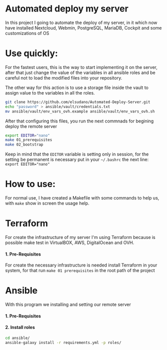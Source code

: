 # Automated deploy my server

In this project I going to automate the deploy of my server, in it which now have installed Nextcloud, Webmin, PostgreSQL, MariaDB, Cockpit and some customizations of OS

# Use quickly:

For the fastest users, this is the way to start implementing it on the server, after that just change the value of the variables in all ansible roles and be careful not to load the modified files into your repository.

The other way for this action is to use a storage file inside the vault to assign value to the variables in all the roles.

```bash
git clone https://github.com/elsudano/Automated-Deploy-Server.git
echo "password" > ansible/vault/credentials.txt
mv ansible/vault/env_vars_ovh.example ansible/vault/env_vars_ovh.sh
```
After that configuring this files, you run the next commnads for begining deploy the remote server

```bash
export EDITOR="nano"
make 01_prerequisites
make 02_bootstrap
```

Keep in mind that the `EDITOR` variable is setting only in session, for the setting be permanent is necessary put in your `~/.bashrc` the next line: `export EDITOR="nano"`

# How to use:

For normal use, I have created a Makefile with some commands to help us, with `make` show in screen the usage help.

# Terraform

For create the infrastructure of my server I'm using Terraform because is possible make test in VirtualBOX, AWS, DigitalOcean and OVH.

#### 1. Pre-Requisites

For create the necessary infrastructure is needed install Terraform in your system, for that run `make 01 prerequisites` in the root path of the project

# Ansible

With this program we installing and setting our remote server

#### 1. Pre-Requisites

#### 2. Install roles

```bash
cd ansible/
ansible-galaxy install -r requirements.yml -p roles/
```
